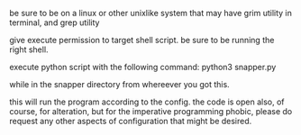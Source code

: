 be sure to be on a linux or other unixlike system that may have grim utility in terminal, and grep utility

give execute permission to target shell script. be sure to be running the right shell.

execute python script with the following command:
python3 snapper.py

while in the snapper directory from whereever you got this.

this will run the program according to the config. the code is open also, of course, for alteration, but for the imperative programming phobic, please do request any other aspects of configuration that might be desired. 
